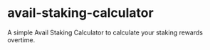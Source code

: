 # avail-staking-calculator

A simple Avail Staking Calculator to calculate your staking rewards overtime.
